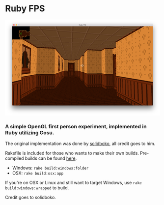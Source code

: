 # Ruby FPS
![alt tag](assets/screenshot.png?raw=true)

### A simple OpenGL first person experiment, implemented in Ruby utilizing Gosu.

The original implementation was done by [solidboko](https://www.youtube.com/user/solidboko), all credit goes to him.

Rakefile is included for those who wants to make their own builds. Pre-compiled builds can be found [here](https://github.com/kafkatamura/ruby-fps/releases).

* Windows: `rake build:windows:folder`
* OSX: `rake build:osx:app`

If you're on OSX or Linux and still want to target Windows, use `rake build:windows:wrapped` to build.

Credit goes to solidboko.
